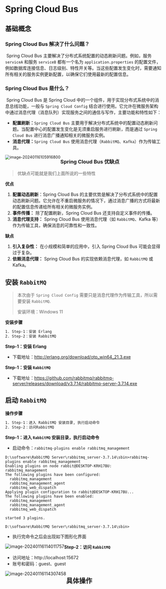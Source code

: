 # Spring Cloud Bus

## 基础概念

### Spring Cloud Bus 解决了什么问题？

​		Spring Cloud Bus 主要解决了分布式系统配置的动态刷新问题。例如，服务 `serviceA` 和服务 `serviceB` 都有一个名为 `application.properties` 的配置文件，例如数据库连接信息、日志级别、特性开关等。当这些配置发生变化时，需要通知所有相关的服务实例更新配置，以确保它们使用最新的配置信息。



### Spring Cloud Bus 是什么？

​		Spring Cloud Bus 是 Spring Cloud 中的一个组件，用于实现分布式系统中的消息总线功能，一般与 `Spring Cloud Config` 结合进行使用。它允许在微服务架构中通过消息代理（消息队列）实现服务之间的通信与写作，主要功能和特性如下：

* **配置刷新：**`Spring Cloud Bus` 主要用于解决分布式系统中的配置动态刷新问题。当配置中心的配置发生变化是无须重启服务进行刷新，而是通过 `Spring Cloud Bus` 进行消息广播通知相关的微服务实例。
* **消息代理：**`Spring Cloud Bus` 使用消息代理（`RabbitMQ`、`Kafka`）作为传输工具。

<img src="https://cdn.jsdelivr.net/gh/wicksonZhang/static-source-cdn/images/202401161059844.png" alt="image-20240116105916800" style="zoom:90%;float:left" />



### Spring Cloud Bus 优缺点

> 优缺点可能就是我们上面所说的一些特性

**优点**

1. **配置动态刷新**：Spring Cloud Bus 的主要优势是解决了分布式系统中的配置动态刷新问题。它允许在不重启微服务的情况下，通过消息广播的方式将最新的配置信息传递给所有相关的微服务实例。
2. **事件传播：** 除了配置刷新，Spring Cloud Bus 还支持自定义事件的传播。
3. **消息代理支持：** Spring Cloud Bus 使用消息代理（如 `RabbitMQ`、Kafka 等）作为传输工具，确保消息的可靠性和一致性。



**缺点**

1. **引入复杂性：** 在小规模和简单的应用中，引入 Spring Cloud Bus 可能会显得过于复杂。
2. **依赖消息代理：** Spring Cloud Bus 的实现依赖消息代理，如 `RabbitMQ` 或 Kafka。



## 安装 `RabbitMQ`

> 本次由于 `Spring Cloud Config` 需要只是消息代理作为传输工具，所以需要安装 `RabbitMQ`.
>
> 安装环境：Windows 11

**安装步骤**

```tex
1. Step-1：安装 Erlang
2. Step-2：安装 RabbitMQ
```

**Step-1：安装 Erlang**

* 下载地址：http://erlang.org/download/otp_win64_21.3.exe

**Step-1：安装 `RabbitMQ`**

* 下载地址：https://github.com/rabbitmq/rabbitmq-server/releases/download/v3.7.14/rabbitmq-server-3.7.14.exe



## 启动 `RabbitMQ`

**操作步骤**

```tex
1. Step-1：进入 RabbitMQ 安装目录, 执行启动命令
2. Step-2：访问RabbitMQ
```

**Step-1：进入 `RabbitMQ` 安装目录，执行启动命令**

* 启动命令：`rabbitmq-plugins enable rabbitmq_management`

```
D:\software\RabbitMQ Server\rabbitmq_server-3.7.14\sbin>rabbitmq-plugins enable rabbitmq_management
Enabling plugins on node rabbit@DESKTOP-KRH17BU:
rabbitmq_management
The following plugins have been configured:
  rabbitmq_management
  rabbitmq_management_agent
  rabbitmq_web_dispatch
Applying plugin configuration to rabbit@DESKTOP-KRH17BU...
The following plugins have been enabled:
  rabbitmq_management
  rabbitmq_management_agent
  rabbitmq_web_dispatch

started 3 plugins.

D:\software\RabbitMQ Server\rabbitmq_server-3.7.14\sbin>
```

* 执行完命令之后会出现如下图形化界面

<img src="https://cdn.jsdelivr.net/gh/wicksonZhang/static-source-cdn/images/202401161140812.png" alt="image-20240116114011757" style="zoom:100%;float:left" />



**Step-2：访问 `RabbitMQ`**

* 访问地址：http://localhost:15672
* 账号和密码：guest、guest

<img src="https://cdn.jsdelivr.net/gh/wicksonZhang/static-source-cdn/images/202401161143507.png" alt="image-20240116114307458" style="zoom:100%;float:left" />



## 具体操作

  











